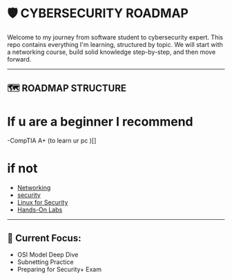 # 🛡️ CYBERSECURITY ROADMAP

Welcome to my journey from software student to cybersecurity expert. This repo contains everything I'm learning, structured by topic.
We will start with a networking course, build solid knowledge step-by-step, and  then move forward.

---

## 🗺️ ROADMAP STRUCTURE


# If u are a beginner I recommend
-CompTIA A+ (to learn ur pc )[]

# if not

- [Networking](./NETWORKING/Checklist.md)
- [security](./CYBERSECURITY/Security_Basics.md)
- [Linux for Security](./LINUX/Commands.md)
- [Hands-On Labs](./LABS/TryHackMe.md)

---

## 📌 Current Focus:
- OSI Model Deep Dive
- Subnetting Practice
- Preparing for Security+ Exam
